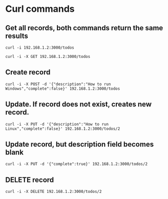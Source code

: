 # Curl commands
## Get all records, both commands return the same results
`curl -i 192.168.1.2:3000/todos`

`curl -i -X GET 192.168.1.2:3000/todos`

## Create record
`curl -i -X POST -d '{"description":"How to run Windows","complete":false}' 192.168.1.2:3000/todos`

## Update.  If record does not exist, creates new record.
`curl -i -X PUT -d '{"description":"How to run Linux","complete":false}' 192.168.1.2:3000/todos/2`

## Update record, but description field becomes blank
`curl -i -X PUT -d '{"complete":true}' 192.168.1.2:3000/todos/2`

## DELETE record
`curl -i -X DELETE 192.168.1.2:3000/todos/2`
